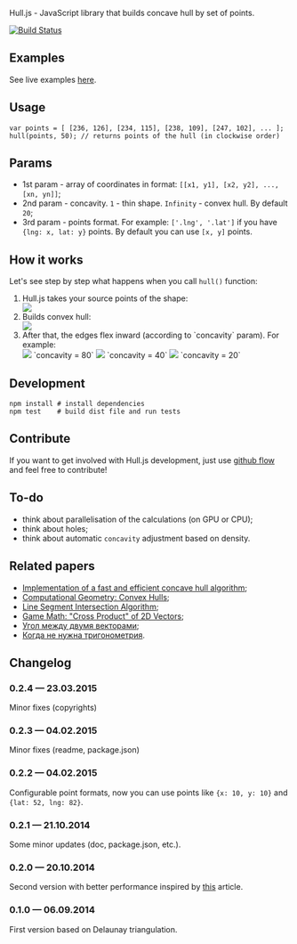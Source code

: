 Hull.js - JavaScript library that builds concave hull by set of points.

[![Build Status](https://travis-ci.org/AndriiHeonia/hull.svg?branch=master)](https://travis-ci.org/AndriiHeonia/hull)

## Examples

See live examples <a target="_blank" href="http://andriiheonia.github.io/hull/">here</a>.

## Usage

	var points = [ [236, 126], [234, 115], [238, 109], [247, 102], ... ];
	hull(points, 50); // returns points of the hull (in clockwise order)

## Params
* 1st param - array of coordinates in format: `[[x1, y1], [x2, y2], ..., [xn, yn]]`;
* 2nd param - concavity. `1` - thin shape. `Infinity` - convex hull. By default `20`;
* 3rd param - points format. For example: `['.lng', '.lat']` if you have `{lng: x, lat: y}` points. By default you can use `[x, y]` points.

## How it works

Let's see step by step what happens when you call `hull()` function:

<ol>
    <li>
        <div>Hull.js takes your source points of the shape:</div>
        <div><img src="https://raw.githubusercontent.com/AndriiHeonia/hull/master/readme-imgs/0.png" /></div>
    </li>
    <li>
        <div>Builds convex hull:</div>
        <div><img src="https://raw.githubusercontent.com/AndriiHeonia/hull/master/readme-imgs/1.png" /></div>
    </li>
    <li>
        <div>After that, the edges flex inward (according to `concavity` param). For example:</div>
        <div>
            <img src="https://raw.githubusercontent.com/AndriiHeonia/hull/master/readme-imgs/2_1.png" />
            `concavity = 80`
            <img src="https://raw.githubusercontent.com/AndriiHeonia/hull/master/readme-imgs/2_2.png" />
            `concavity = 40`
            <img src="https://raw.githubusercontent.com/AndriiHeonia/hull/master/readme-imgs/2_3.png" />
            `concavity = 20`
        </div>
    </li>
</ol>

## Development
	npm install # install dependencies
	npm test	# build dist file and run tests

## Contribute

If you want to get involved with Hull.js development, just use <a href="https://guides.github.com/introduction/flow/index.html" target="_blank">github flow</a> and feel free to contribute!

## To-do

* think about parallelisation of the calculations (on GPU or CPU);
* think about holes;
* think about automatic `concavity` adjustment based on density.

## Related papers

* <a target="_blank" href="http://www.it.uu.se/edu/course/homepage/projektTDB/ht13/project10/Project-10-report.pdf">Implementation of a fast and efficient concave hull algorithm</a>;
* <a target="_blank" href="http://www.cs.jhu.edu/~misha/Fall05/09.13.05.pdf">Computational Geometry: Convex Hulls</a>;
* <a target="_blank" href="http://bryceboe.com/2006/10/23/line-segment-intersection-algorithm/">Line Segment Intersection Algorithm</a>;
* <a target="_blank" href="http://allenchou.net/2013/07/cross-product-of-2d-vectors/">Game Math: "Cross Product" of 2D Vectors</a>;
* <a target="_blank" href="http://users.livejournal.com/_winnie/237714.html">Угол между двумя векторами</a>;
* <a target="_blank" href="http://habrahabr.ru/post/105882/">Когда не нужна тригонометрия</a>.

## Changelog

### 0.2.4 — 23.03.2015
Minor fixes (copyrights)
### 0.2.3 — 04.02.2015
Minor fixes (readme, package.json)
### 0.2.2 — 04.02.2015
Configurable point formats, now you can use points like `{x: 10, y: 10}` and `{lat: 52, lng: 82}`.
### 0.2.1 — 21.10.2014
Some minor updates (doc, package.json, etc.).
### 0.2.0 — 20.10.2014
Second version with better performance inspired by <a href="http://www.it.uu.se/edu/course/homepage/projektTDB/ht13/project10/Project-10-report.pdf" target="_blank">this</a> article.
### 0.1.0 — 06.09.2014
First version based on Delaunay triangulation.
